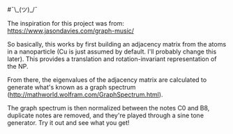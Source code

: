 #¯\\\_(ツ)\_/¯

The inspiration for this project was from: https://www.jasondavies.com/graph-music/

So basically, this works by first building an adjacency matrix from the atoms in a nanoparticle (Cu is just assumed by default. I'll probably change this later). This provides a translation and rotation-invariant representation of the NP.

From there, the eigenvalues of the adjacency matrix are calculated to generate what's known as a graph spectrum (http://mathworld.wolfram.com/GraphSpectrum.html).

The graph spectrum is then normalized between the notes C0 and B8, duplicate notes are removed, and they're played through a sine tone generator. Try it out and see what you get!
